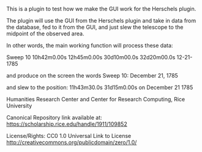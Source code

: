 This is a plugin to test how we make the GUI work for the Herschels plugin.

The plugin will use the GUI from the Herschels plugin and take in data from the 
database, fed to it from the GUI, and just slew the telescope to the midpoint
of the observed area. 

In other words, the main working function will process these data:

Sweep 10	10h42m0.00s	12h45m0.00s	30d10m00.0s	32d20m00.0s	12-21-1785

and produce on the screen the words Sweep 10: December 21, 1785

and slew to the position: 11h43m30.0s	31d15m0.00s
on December 21 1785


Humanities Research Center and Center for Research Computing, Rice University

Canonical Repository link available at:
https://scholarship.rice.edu/handle/1911/109852

License/Rights:
CC0 1.0 Universal
Link to License
http://creativecommons.org/publicdomain/zero/1.0/
